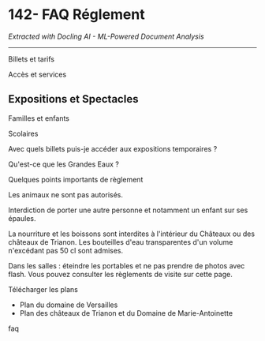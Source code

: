 # 142- FAQ Réglement

*Extracted with Docling AI - ML-Powered Document Analysis*

---

Billets et tarifs

Accès et services

## Expositions et Spectacles

Familles et enfants

Scolaires

Avec quels billets puis-je accéder aux expositions temporaires ?

Qu'est-ce que les Grandes Eaux ?

Quelques points importants de règlement

Les animaux ne sont pas autorisés.

Interdiction de porter une autre personne et notamment un enfant sur ses épaules.

La nourriture et les boissons sont interdites à l'intérieur du Châteaux ou des châteaux de Trianon. Les bouteilles d'eau transparentes d'un volume n'excédant pas 50 cl sont admises.

Dans les salles : éteindre les portables et ne pas prendre de photos avec flash. Vous pouvez consulter les règlements de visite sur cette page.

Télécharger les plans

- Plan du domaine de Versailles
- Plan des châteaux de Trianon et du Domaine de Marie-Antoinette

faq

<!-- image -->